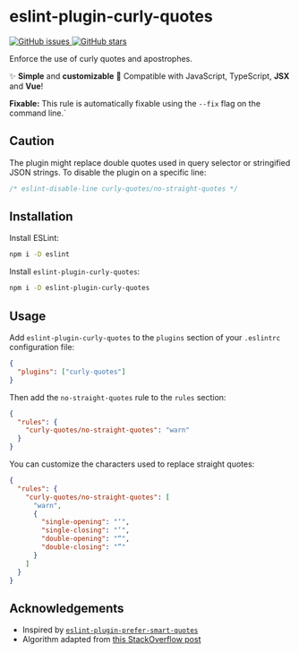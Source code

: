 # eslint-plugin-curly-quotes

<a href="https://github.com/younesaassila/eslint-plugin-curly-quotes/issues">
  <img alt="GitHub issues" src="https://img.shields.io/github/issues/younesaassila/eslint-plugin-curly-quotes">
</a>
<a href="https://github.com/younesaassila/eslint-plugin-curly-quotes/stargazers">
  <img alt="GitHub stars" src="https://img.shields.io/github/stars/younesaassila/eslint-plugin-curly-quotes">
</a>

<br />

Enforce the use of curly quotes and apostrophes.

✨ **Simple** and **customizable** 🔧 Compatible with JavaScript, TypeScript, **JSX** and **Vue**!

**Fixable:** This rule is automatically fixable using the `--fix` flag on the command line.`

## Caution

The plugin might replace double quotes used in query selector or stringified JSON strings. To disable the plugin on a specific line:

```js
/* eslint-disable-line curly-quotes/no-straight-quotes */
```

## Installation

Install ESLint:

```sh
npm i -D eslint
```

Install `eslint-plugin-curly-quotes`:

```sh
npm i -D eslint-plugin-curly-quotes
```

## Usage

Add `eslint-plugin-curly-quotes` to the `plugins` section of your `.eslintrc` configuration file:

```json
{
  "plugins": ["curly-quotes"]
}
```

Then add the `no-straight-quotes` rule to the `rules` section:

```json
{
  "rules": {
    "curly-quotes/no-straight-quotes": "warn"
  }
}
```

You can customize the characters used to replace straight quotes:

```json
{
  "rules": {
    "curly-quotes/no-straight-quotes": [
      "warn",
      {
        "single-opening": "‘",
        "single-closing": "’",
        "double-opening": "“",
        "double-closing": "”"
      }
    ]
  }
}
```

## Acknowledgements

- Inspired by [`eslint-plugin-prefer-smart-quotes`](https://github.com/totallymoney/eslint-plugin-prefer-smart-quotes)
- Algorithm adapted from [this StackOverflow post](https://stackoverflow.com/questions/509685/ideas-for-converting-straight-quotes-to-curly-quotes)
